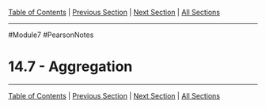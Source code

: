 [Table of Contents](/README.md) | [Previous Section](14.6%20-%20Object%20Conversion.md) | [Next Section](14.8%20-%20Focus%20on%20Object-Oriented%20Design.md) | [All Sections](/Module%207/Pearson%20Notes/)
***
#Module7 #PearsonNotes <br />
# 14.7 - Aggregation
***
[Table of Contents](/README.md) | [Previous Section](14.6%20-%20Object%20Conversion.md) | [Next Section](14.8%20-%20Focus%20on%20Object-Oriented%20Design.md) | [All Sections](/Module%207/Pearson%20Notes/)